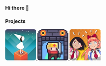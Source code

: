 ### Hi there 👋

### Projects
<a href="https://hwaaang.notion.site/Monument-Valley-31c5422b124f4c188bd91f63e122c712">
  <img src="./Icons/MonumentValley.png" width="100px" height="100px" title="Monument Valley"/>
</a> 
<a href="https://hwaaang.notion.site/DUNGREED-372249c15e96445f83088e3bc9818db4">
  <img src="./Icons/DunGreed.png" width="100px" height="100px" title="DUNGREED"/>
</a>
<a href="https://hwaaang.notion.site/River-City-Girls-4606130fc7db4daba9660d892270087c">
  <img src="./Icons/RiverCityGirls.png" width="100px" height="100px" title="River City Girls"/>
</a>

<!--
**Hwang2442/Hwang2442** is a ✨ _special_ ✨ repository because its `README.md` (this file) appears on your GitHub profile.

Here are some ideas to get you started:

- 🔭 I’m currently working on ...
- 🌱 I’m currently learning ...
- 👯 I’m looking to collaborate on ...
- 🤔 I’m looking for help with ...
- 💬 Ask me about ...
- 📫 How to reach me: ...
- 😄 Pronouns: ...
- ⚡ Fun fact: ...
-->

